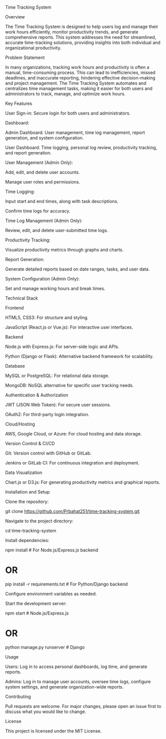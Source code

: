 Time Tracking System

Overview

The Time Tracking System is designed to help users log and manage their work hours efficiently, monitor productivity trends, and generate comprehensive reports. This system addresses the need for streamlined, accurate time-tracking solutions, providing insights into both individual and organizational productivity.

Problem Statement

In many organizations, tracking work hours and productivity is often a manual, time-consuming process. This can lead to inefficiencies, missed deadlines, and inaccurate reporting, hindering effective decision-making and project management. The Time Tracking System automates and centralizes time management tasks, making it easier for both users and administrators to track, manage, and optimize work hours.

Key Features

User Sign-in: Secure login for both users and administrators.

Dashboard:

Admin Dashboard: User management, time log management, report generation, and system configuration.

User Dashboard: Time logging, personal log review, productivity tracking, and report generation.

User Management (Admin Only):

Add, edit, and delete user accounts.

Manage user roles and permissions.

Time Logging:

Input start and end times, along with task descriptions.

Confirm time logs for accuracy.

Time Log Management (Admin Only):

Review, edit, and delete user-submitted time logs.

Productivity Tracking:

Visualize productivity metrics through graphs and charts.

Report Generation:

Generate detailed reports based on date ranges, tasks, and user data.

System Configuration (Admin Only):

Set and manage working hours and break times.

Technical Stack

Frontend

HTML5, CSS3: For structure and styling.

JavaScript (React.js or Vue.js): For interactive user interfaces.

Backend

Node.js with Express.js: For server-side logic and APIs.

Python (Django or Flask): Alternative backend framework for scalability.

Database

MySQL or PostgreSQL: For relational data storage.

MongoDB: NoSQL alternative for specific user tracking needs.

Authentication & Authorization

JWT (JSON Web Token): For secure user sessions.

OAuth2: For third-party login integration.

Cloud/Hosting

AWS, Google Cloud, or Azure: For cloud hosting and data storage.

Version Control & CI/CD

Git: Version control with GitHub or GitLab.

Jenkins or GitLab CI: For continuous integration and deployment.

Data Visualization

Chart.js or D3.js: For generating productivity metrics and graphical reports.

Installation and Setup

Clone the repository:

git clone https://github.com/Prbahat251/time-tracking-system.git

Navigate to the project directory:

cd time-tracking-system

Install dependencies:

npm install   # For Node.js/Express.js backend
# OR
pip install -r requirements.txt   # For Python/Django backend

Configure environment variables as needed.

Start the development server:

npm start   # Node.js/Express.js
# OR
python manage.py runserver   # Django

Usage

Users: Log in to access personal dashboards, log time, and generate reports.

Admins: Log in to manage user accounts, oversee time logs, configure system settings, and generate organization-wide reports.

Contributing

Pull requests are welcome. For major changes, please open an issue first to discuss what you would like to change.

License

This project is licensed under the MIT License.

